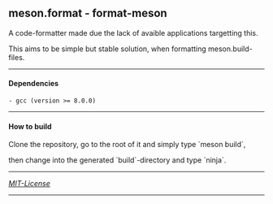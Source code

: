 ## meson.format - format-meson

<p>A code-formatter made due the lack of avaible applications targetting this.</p>
<p>This aims to be simple but stable solution, when formatting meson.build-files.</p>

---

#### Dependencies

    - gcc (version >= 8.0.0)

---

#### How to build

<p>Clone the repository, go to the root of it and simply type `meson build`,</p>
<p>then change into the generated `build`-directory and type `ninja`.</p>

---

<em> [MIT-License](/LICENSE) </em>

---

